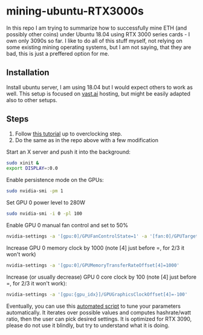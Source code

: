 # mining-ubuntu-RTX3000s
In this repo I am trying to summarize how to successfully mine ETH (and possibly other coins) under Ubuntu 18.04 using RTX 3000 series cards - I own only 3090s so far. I like to do all of this stuff myself, not relying on some existing mining operating systems, but I am not saying, that they are bad, this is just a preffered option for me.

## Installation
Install ubuntu server, I am using 18.04 but I would expect others to work as well.
This setup is focused on [vast.ai](www.vast.ai) hosting, but might be easily adapted also to other setups.

## Steps
1.  Follow [this tutorial](https://gist.github.com/Jamiroquai88/6bb415727d9de9a62e6b9994f9313cfa) up to overclocking step.
2.  Do the same as in the repo above with a few modification

Start an X server and push it into the background:
```bash
sudo xinit &
export DISPLAY=:0.0
```

Enable persistence mode on the GPUs:
```bash
sudo nvidia-smi -pm 1
```
Set GPU 0 power level to 280W
```bash
sudo nvidia-smi -i 0 -pl 100
```
Enable GPU 0 manual fan control and set to 50%
```bash
nvidia-settings -a '[gpu:0]/GPUFanControlState=1' -a '[fan:0]/GPUTargetFanSpeed=50'
```
Increase GPU 0 memory clock by 1000 (note \[4\] just before =, for 2/3 it won't work) 
```bash
nvidia-settings -a '[gpu:0]/GPUMemoryTransferRateOffset[4]=1000'
```
Increase (or usually decrease) GPU 0 core clock by 100 (note \[4\] just before =, for 2/3 it won't work):
```bash
nvidia-settings -a '[gpu:{gpu_idx}]/GPUGraphicsClockOffset[4]=-100'
```

Eventually, you can use this [automated script](https://github.com/Jamiroquai88/mining-ubuntu-RTX3000s/blob/main/tune_hr.py) to tune your parameters automatically. It iterates over possible values and computes hashrate/watt ratio, then the user can pick desired settings. It is optimized for RTX 3090, please do not use it blindly, but try to understand what it is doing. 


